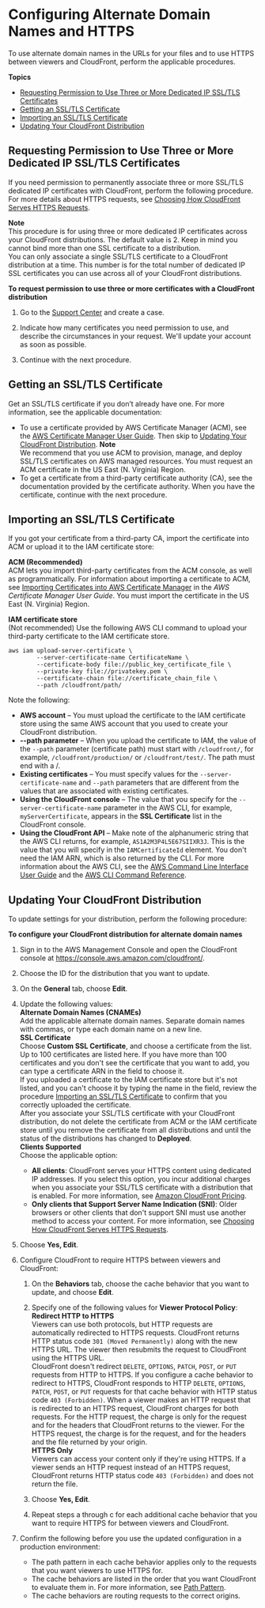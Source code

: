 # Configuring Alternate Domain Names and HTTPS<a name="cnames-and-https-procedures"></a>

To use alternate domain names in the URLs for your files and to use HTTPS between viewers and CloudFront, perform the applicable procedures\.

**Topics**
+ [Requesting Permission to Use Three or More Dedicated IP SSL/TLS Certificates](#cnames-and-https-multiple-certificates)
+ [Getting an SSL/TLS Certificate](#cnames-and-https-getting-certificates)
+ [Importing an SSL/TLS Certificate](#cnames-and-https-uploading-certificates)
+ [Updating Your CloudFront Distribution](#cnames-and-https-updating-cloudfront)

## Requesting Permission to Use Three or More Dedicated IP SSL/TLS Certificates<a name="cnames-and-https-multiple-certificates"></a>

If you need permission to permanently associate three or more SSL/TLS dedicated IP certificates with CloudFront, perform the following procedure\. For more details about HTTPS requests, see [Choosing How CloudFront Serves HTTPS Requests](cnames-https-dedicated-ip-or-sni.md)\.

**Note**  
This procedure is for using three or more dedicated IP certificates across your CloudFront distributions\. The default value is 2\. Keep in mind you cannot bind more than one SSL certificate to a distribution\.  
You can only associate a single SSL/TLS certificate to a CloudFront distribution at a time\. This number is for the total number of dedicated IP SSL certificates you can use across all of your CloudFront distributions\.<a name="cnames-and-https-multiple-certificates-procedure"></a>

**To request permission to use three or more certificates with a CloudFront distribution**

1. Go to the [Support Center](https://console.aws.amazon.com/support/home#/case/create?issueType=service-limit-increase&limitType=service-code-cloudfront-distributions) and create a case\. 

1. Indicate how many certificates you need permission to use, and describe the circumstances in your request\. We'll update your account as soon as possible\. 

1. Continue with the next procedure\.

## Getting an SSL/TLS Certificate<a name="cnames-and-https-getting-certificates"></a>

Get an SSL/TLS certificate if you don’t already have one\. For more information, see the applicable documentation:
+ To use a certificate provided by AWS Certificate Manager \(ACM\), see the [AWS Certificate Manager User Guide](https://docs.aws.amazon.com/acm/latest/userguide/)\. Then skip to [Updating Your CloudFront Distribution](#cnames-and-https-updating-cloudfront)\.
**Note**  
We recommend that you use ACM to provision, manage, and deploy SSL/TLS certificates on AWS managed resources\. You must request an ACM certificate in the US East \(N\. Virginia\) Region\.
+ To get a certificate from a third\-party certificate authority \(CA\), see the documentation provided by the certificate authority\. When you have the certificate, continue with the next procedure\.

## Importing an SSL/TLS Certificate<a name="cnames-and-https-uploading-certificates"></a>

If you got your certificate from a third\-party CA, import the certificate into ACM or upload it to the IAM certificate store:

**ACM \(Recommended\)**  
ACM lets you import third\-party certificates from the ACM console, as well as programmatically\. For information about importing a certificate to ACM, see [Importing Certificates into AWS Certificate Manager](https://docs.aws.amazon.com/acm/latest/userguide/import-certificate.html) in the *AWS Certificate Manager User Guide*\. You must import the certificate in the US East \(N\. Virginia\) Region\.

**IAM certificate store**  
\(Not recommended\) Use the following AWS CLI command to upload your third\-party certificate to the IAM certificate store\.  

```
aws iam upload-server-certificate \
        --server-certificate-name CertificateName \
        --certificate-body file://public_key_certificate_file \
        --private-key file://privatekey.pem \
        --certificate-chain file://certificate_chain_file \
        --path /cloudfront/path/
```
Note the following:  
+ **AWS account** – You must upload the certificate to the IAM certificate store using the same AWS account that you used to create your CloudFront distribution\.
+ **\-\-path parameter** – When you upload the certificate to IAM, the value of the `--path` parameter \(certificate path\) must start with `/cloudfront/`, for example, `/cloudfront/production/` or `/cloudfront/test/`\. The path must end with a /\.
+ **Existing certificates** – You must specify values for the `--server-certificate-name` and `--path` parameters that are different from the values that are associated with existing certificates\.
+ **Using the CloudFront console** – The value that you specify for the `--server-certificate-name` parameter in the AWS CLI, for example, `myServerCertificate`, appears in the **SSL Certificate** list in the CloudFront console\.
+ **Using the CloudFront API** – Make note of the alphanumeric string that the AWS CLI returns, for example, `AS1A2M3P4L5E67SIIXR3J`\. This is the value that you will specify in the `IAMCertificateId` element\. You don't need the IAM ARN, which is also returned by the CLI\.
For more information about the AWS CLI, see the [AWS Command Line Interface User Guide](https://docs.aws.amazon.com/cli/latest/userguide/cli-chap-welcome.html) and the [AWS CLI Command Reference](https://docs.aws.amazon.com/cli/latest/reference/)\.

## Updating Your CloudFront Distribution<a name="cnames-and-https-updating-cloudfront"></a>

To update settings for your distribution, perform the following procedure:<a name="cnames-and-https-updating-cloudfront-procedure"></a>

**To configure your CloudFront distribution for alternate domain names**

1. Sign in to the AWS Management Console and open the CloudFront console at [https://console\.aws\.amazon\.com/cloudfront/](https://console.aws.amazon.com/cloudfront/)\.

1. Choose the ID for the distribution that you want to update\.

1. On the **General** tab, choose **Edit**\.

1. Update the following values:  
**Alternate Domain Names \(CNAMEs\)**  
Add the applicable alternate domain names\. Separate domain names with commas, or type each domain name on a new line\.  
**SSL Certificate**  
Choose **Custom SSL Certificate**, and choose a certificate from the list\.  
Up to 100 certificates are listed here\. If you have more than 100 certificates and you don't see the certificate that you want to add, you can type a certificate ARN in the field to choose it\.  
If you uploaded a certificate to the IAM certificate store but it's not listed, and you can't choose it by typing the name in the field, review the procedure [Importing an SSL/TLS Certificate](#cnames-and-https-uploading-certificates) to confirm that you correctly uploaded the certificate\.   
After you associate your SSL/TLS certificate with your CloudFront distribution, do not delete the certificate from ACM or the IAM certificate store until you remove the certificate from all distributions and until the status of the distributions has changed to **Deployed**\.  
**Clients Supported**  
Choose the applicable option:  
   + **All clients**: CloudFront serves your HTTPS content using dedicated IP addresses\. If you select this option, you incur additional charges when you associate your SSL/TLS certificate with a distribution that is enabled\. For more information, see [Amazon CloudFront Pricing](http://aws.amazon.com/cloudfront/pricing)\.
   + **Only clients that Support Server Name Indication \(SNI\)**: Older browsers or other clients that don't support SNI must use another method to access your content\.
For more information, see [Choosing How CloudFront Serves HTTPS Requests](cnames-https-dedicated-ip-or-sni.md)\.

1. Choose **Yes, Edit**\.

1. Configure CloudFront to require HTTPS between viewers and CloudFront:

   1. On the **Behaviors** tab, choose the cache behavior that you want to update, and choose **Edit**\.

   1. Specify one of the following values for **Viewer Protocol Policy**:  
**Redirect HTTP to HTTPS**  
Viewers can use both protocols, but HTTP requests are automatically redirected to HTTPS requests\. CloudFront returns HTTP status code `301 (Moved Permanently)` along with the new HTTPS URL\. The viewer then resubmits the request to CloudFront using the HTTPS URL\.  
CloudFront doesn't redirect `DELETE`, `OPTIONS`, `PATCH`, `POST`, or `PUT` requests from HTTP to HTTPS\. If you configure a cache behavior to redirect to HTTPS, CloudFront responds to HTTP `DELETE`, `OPTIONS`, `PATCH`, `POST`, or `PUT` requests for that cache behavior with HTTP status code `403 (Forbidden)`\.
When a viewer makes an HTTP request that is redirected to an HTTPS request, CloudFront charges for both requests\. For the HTTP request, the charge is only for the request and for the headers that CloudFront returns to the viewer\. For the HTTPS request, the charge is for the request, and for the headers and the file returned by your origin\.  
**HTTPS Only**  
Viewers can access your content only if they're using HTTPS\. If a viewer sends an HTTP request instead of an HTTPS request, CloudFront returns HTTP status code `403 (Forbidden)` and does not return the file\.

   1. Choose **Yes, Edit**\.

   1. Repeat steps a through c for each additional cache behavior that you want to require HTTPS for between viewers and CloudFront\.

1. Confirm the following before you use the updated configuration in a production environment:
   + The path pattern in each cache behavior applies only to the requests that you want viewers to use HTTPS for\.
   + The cache behaviors are listed in the order that you want CloudFront to evaluate them in\. For more information, see [Path Pattern](distribution-web-values-specify.md#DownloadDistValuesPathPattern)\.
   + The cache behaviors are routing requests to the correct origins\. 